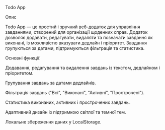 Todo App



Опис

Todo App — це простий і зручний веб-додаток для управління завданнями, створений для організації щоденних справ. Додаток дозволяє додавати, редагувати, видаляти та позначати завдання як виконані, із можливістю вказувати дедлайн і пріоритет. Завдання групуються за датами, підтримуються фільтрація та статистика.

Основні функції:

Додавання, редагування та видалення завдань із текстом, дедлайном і пріоритетом.

Групування завдань за датами дедлайнів.

Фільтрація завдань ("Всі", "Виконані", "Активні", "Прострочені").

Статистика виконаних, активних і прострочених завдань.

Адаптивний дизайн із підтримкою світлої та темної тем.

Локальне збереження даних у LocalStorage.
